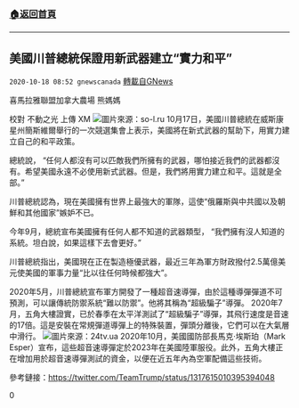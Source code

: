 ###  [:house:返回首頁](https://github.com/ourhimalayas/txt)
---

## 美國川普總統保證用新武器建立“實力和平”
`2020-10-18 08:52 gnewscanada` [轉載自GNews](https://gnews.org/zh-hant/431983/)

喜馬拉雅聯盟加拿大農場 熊媽媽

校對 不動之光 上傳 XM
![]()![](https://s3.amazonaws.com/gnews-media-offload/wp-content/uploads/2020/10/18084305/FFFFF-7.jpg)圖片來源：so-l.ru
10月17日，美國川普總統在威斯康星州簡斯維爾舉行的一次競選集會上表示，美國將在新式武器的幫助下，用實力建立自己的和平政策。

總統說， “任何人都沒有可以匹敵我們所擁有的武器，哪怕接近我們的武器都沒有。希望美國永遠不必使用新式武器。但是，我們將用實力建立和平。這就是全部。”

川普總統認為，現在美國擁有世界上最強大的軍隊，這使“俄羅斯與中共國以及朝鮮和其他國家”嫉妒不已。

今年9月，總統宣布美國擁有任何人都不知道的武器類型， “我們擁有沒人知道的系統。坦白說，如果這樣下去會更好。”

川普總統指出，美國現在正在製造極優武器，最近三年為軍方財政撥付2.5萬億美元使美國的軍事力量“比以往任何時候都強大”。

2020年5月，川普總統宣布軍方開發了一種超音速導彈，由於這種導彈彈道不可預測，可以讓傳統防禦系統“難以防禦”。他將其稱為“超級騙子”導彈。 2020年7月，五角大樓證實，已於春季在太平洋測試了“超級騙子”導彈，其飛行速度是音速的17倍。這是安裝在常規彈道導彈上的特殊裝置，彈頭分離後，它們可以在大氣層中滑行。
![]()![](https://s3.amazonaws.com/gnews-media-offload/wp-content/uploads/2020/10/18084622/image-1.jpg)圖片來源：24tv.ua
2020年10月，美國國防部長馬克·埃斯珀（Mark Esper）宣布，這些超音速導彈定於2023年在美國陸軍服役。此外，五角大樓正在增加用於超音速導彈測試的資金，以便在近五年內為空軍配備這些技術。

參考鏈接：https://twitter.com/TeamTrump/status/1317615010395394048

0
